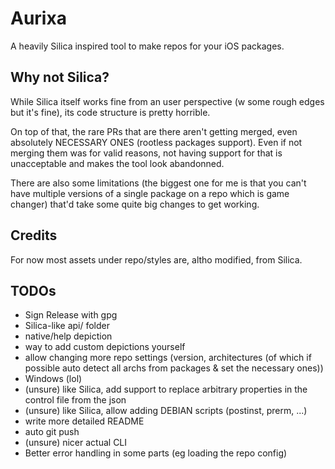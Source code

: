 # Aurixa
A heavily Silica inspired tool to make repos for your iOS packages.

## Why not Silica?
While Silica itself works fine from an user perspective (w some rough edges but it's fine), its code structure is pretty horrible.

On top of that, the rare PRs that are there aren't getting merged, even absolutely NECESSARY ONES (rootless packages support). Even if not merging them was for valid reasons, not having support for that is unacceptable and makes the tool look abandonned.

There are also some limitations (the biggest one for me is that you can't have multiple versions of a single package on a repo which is game changer) that'd take some quite big changes to get working.

## Credits
For now most assets under repo/styles are, altho modified, from Silica.

## TODOs
- Sign Release with gpg
- Silica-like api/ folder
- native/help depiction
- way to add custom depictions yourself
- allow changing more repo settings (version, architectures (of which if possible auto detect all archs from packages & set the necessary ones))
- Windows (lol)
- (unsure) like Silica, add support to replace arbitrary properties in the control file from the json
- (unsure) like Silica, allow adding DEBIAN scripts (postinst, prerm, ...)
- write more detailed README
- auto git push
- (unsure) nicer actual CLI
- Better error handling in some parts (eg loading the repo config)